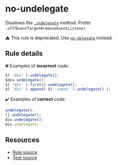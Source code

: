 # no-undelegate

Disallows the [`.undelegate`](https://api.jquery.com/undelegate/) method. Prefer `.off`/`EventTarget#removeEventListener`.

⚠️ This rule is deprecated. Use [`no-delegate`](no-delegate.md) instead.

## Rule details

❌ Examples of **incorrect** code:
```js
$( 'div' ).undelegate();
$div.undelegate();
$( 'div' ).first().undelegate();
$( 'div' ).append( $( 'input' ).undelegate() );
```

✔️ Examples of **correct** code:
```js
undelegate();
[].undelegate();
div.undelegate();
div.undelegate;
```

## Resources

* [Rule source](/src/rules/no-undelegate.js)
* [Test source](/tests/rules/no-undelegate.js)

